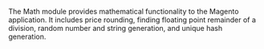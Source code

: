 The Math module provides mathematical functionality to the Magento application.
It includes price rounding, finding floating point remainder of a division, random number and string generation, and unique hash generation.